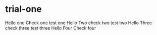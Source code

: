# trial-one
Hello one Check one test one
Hello Two check two test two
Hello Three check three test three
Hello Four Check four
